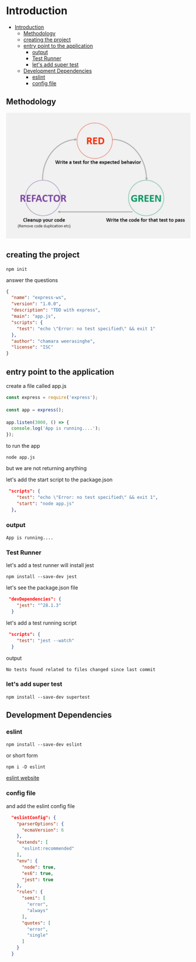 # Introduction

- [Introduction](#introduction)
  - [Methodology](#methodology)
  - [creating the project](#creating-the-project)
  - [entry point to the application](#entry-point-to-the-application)
    - [output](#output)
    - [Test Runner](#test-runner)
    - [let's add super test](#lets-add-super-test)
  - [Development Dependencies](#development-dependencies)
    - [eslint](#eslint)
    - [config file](#config-file)

## Methodology

![methodology](../img/1.png)

## creating the project

```shell
npm init
```

answer the questions

```json
{
  "name": "express-ws",
  "version": "1.0.0",
  "description": "TDD with express",
  "main": "app.js",
  "scripts": {
    "test": "echo \"Error: no test specified\" && exit 1"
  },
  "author": "chamara weerasinghe",
  "license": "ISC"
}
```

## entry point to the application

create a file called app.js

```js
const express = require('express');

const app = express();

app.listen(3000, () => {
  console.log('App is running....');
});
```

to run the app

```shell
node app.js
```

but we are not returning anything

let's add the start script to the package.json

```json
 "scripts": {
    "test": "echo \"Error: no test specified\" && exit 1",
    "start": "node app.js"
  },
```

### output

```shell
App is running....
```

### Test Runner

let's add a test runner
will install jest

```shell
npm install --save-dev jest
```

let's see the package.json file

```json
 "devDependencies": {
    "jest": "^28.1.3"
  }
```

let's add a test running script

```json
 "scripts": {
    "test": "jest --watch"
  }
```

output

```shell
No tests found related to files changed since last commit
```

### let's add super test

```shell
npm install --save-dev supertest
```

## Development Dependencies

### eslint

```shell
npm install --save-dev eslint
```

or short form

```shell
npm i -D eslint
```

[eslint website](https://eslint.org/docs/latest/user-guide/getting-started)

### config file

and add the eslint config file

```json
  "eslintConfig": {
    "parserOptions": {
      "ecmaVersion": 6
    },
    "extends": [
      "eslint:recommended"
    ],
    "env": {
      "node": true,
      "es6": true,
      "jest": true
    },
    "rules": {
      "semi": [
        "error",
        "always"
      ],
      "quotes": [
        "error",
        "single"
      ]
    }
  }
```
